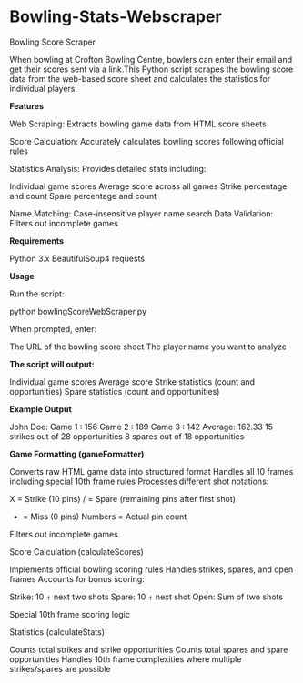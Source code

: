# Bowling-Stats-Webscraper

Bowling Score Scraper

When bowling at Crofton Bowling Centre, bowlers can enter their email and get their scores sent via a link.This Python script scrapes the bowling score data from the web-based score sheet and calculates the statistics for individual players.

**Features**

Web Scraping: Extracts bowling game data from HTML score sheets

Score Calculation: Accurately calculates bowling scores following official rules

Statistics Analysis: Provides detailed stats including:

Individual game scores
Average score across all games
Strike percentage and count
Spare percentage and count


Name Matching: Case-insensitive player name search
Data Validation: Filters out incomplete games

**Requirements**

Python 3.x
BeautifulSoup4
requests

**Usage**

Run the script:

python bowlingScoreWebScraper.py

When prompted, enter:

The URL of the bowling score sheet
The player name you want to analyze


**The script will output:**

Individual game scores
Average score
Strike statistics (count and opportunities)
Spare statistics (count and opportunities)



**Example Output**

John Doe:
Game 1 : 156
Game 2 : 189
Game 3 : 142
Average: 162.33
15 strikes out of 28 opportunities
8 spares out of 18 opportunities

**Game Formatting (gameFormatter)**

Converts raw HTML game data into structured format
Handles all 10 frames including special 10th frame rules
Processes different shot notations:

X = Strike (10 pins)
/ = Spare (remaining pins after first shot)
- = Miss (0 pins)
Numbers = Actual pin count


Filters out incomplete games

Score Calculation (calculateScores)

Implements official bowling scoring rules
Handles strikes, spares, and open frames
Accounts for bonus scoring:

Strike: 10 + next two shots
Spare: 10 + next shot
Open: Sum of two shots


Special 10th frame scoring logic

Statistics (calculateStats)

Counts total strikes and strike opportunities
Counts total spares and spare opportunities
Handles 10th frame complexities where multiple strikes/spares are possible
